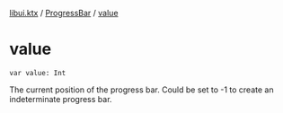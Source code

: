 [libui.ktx](../README.md) / [ProgressBar](README.md) / [value](value.md)

# value

`var value: Int`

The current position of the progress bar.
Could be set to -1 to create an indeterminate progress bar.
